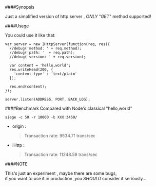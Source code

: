 ####Synopsis

  Just a simplified version of http server , *ONLY* *"GET"* method supported!

####Usage
  
  You could use it like that:

```
var server = new IHttpServer(function(req, res){
  //debug('method: ' + req.method);
  //debug('path: '  + req.path);
  //debug('version: ' + req.version);

  var content = 'hello,world';
  res.writeHead(200, {
    'content-type' : 'text/plain'
  });

  res.end(content);
});

server.listen(ADDRESS, PORT, BACK_LOG);
```
  
####Benchmark
  Compared with Node's classical "hello,world" 
  
    siege -c 50 -r 10000 -b XXX:3459/

- origin :

    >Transaction rate:       9534.71 trans/sec
  
  
- iHttp :

    >Transaction rate:      11248.59 trans/sec

    
####NOTE
  
  This's just an experiment , maybe there are some bugs,   
if you want to use it in production ,you *SHOULD* consider it seriously...
